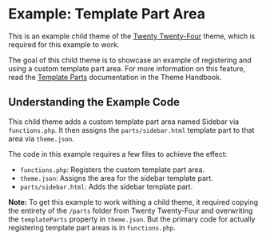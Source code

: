 # Example: Template Part Area

This is an example child theme of the [Twenty Twenty-Four](https://wordpress.org/themes/twentytwentyfour/) theme, which is required for this example to work.

The goal of this child theme is to showcase an example of registering and using a custom template part area. For more information on this feature, read the [Template Parts](https://developer.wordpress.org/themes/templates/template-parts/) documentation in the Theme Handbook.

## Understanding the Example Code

This child theme adds a custom template part area named Sidebar via `functions.php`. It then assigns the `parts/sidebar.html` template part to that area via `theme.json`.

The code in this example requires a few files to achieve the effect:

- `functions.php`: Registers the custom template part area.
- `theme.json`: Assigns the area for the sidebar template part.
- `parts/sidebar.html`: Adds the sidebar template part.

**Note:** To get this example to work withing a child theme, it required copying the entirety of the `/parts` folder from Twenty Twenty-Four and overwriting the `templateParts` property in `theme.json`. But the primary code for actually registering template part areas is in `functions.php`.
